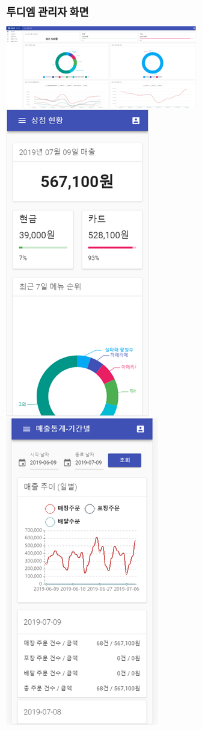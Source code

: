# 투디엠 관리자 화면

<div>
  <img src="../admin/admin2.PNG" />
 </div>
 <div>
  <img src="../admin/admin1.PNG" />
  <img src="../admin/admin3.PNG" />
 </div>
